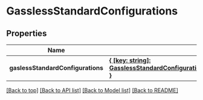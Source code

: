 # GasslessStandardConfigurations

## Properties

|Name | Type | Description | Notes|
|------------ | ------------- | ------------- | -------------|
|**gaslessStandardConfigurations** | [**{ [key: string]: GasslessStandardConfigurationsGaslessStandardConfigurationsValue; }**](GasslessStandardConfigurationsGaslessStandardConfigurationsValue.md) |  | [optional] [default to undefined]|




[[Back to top]](#) [[Back to API list]](../../README.md#documentation-for-api-endpoints) [[Back to Model list]](../../README.md#documentation-for-models) [[Back to README]](../../README.md)
